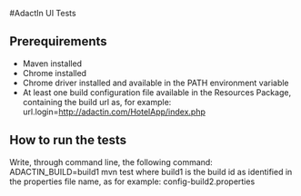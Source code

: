#AdactIn UI Tests

## Prerequirements
- Maven installed
- Chrome installed
- Chrome driver installed and available in the PATH environment variable
- At least one build configuration file available in the Resources Package, containing the build url as, for example:
                url.login=http://adactin.com/HotelApp/index.php


## How to run the tests
Write, through command line, the following command:
                ADACTIN_BUILD=build1 mvn test
where build1 is the build id as identified in the properties file name, as for example:
                config-build2.properties